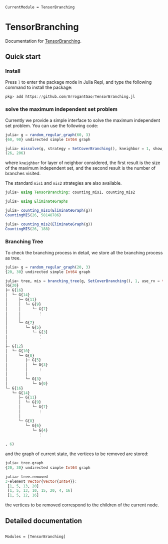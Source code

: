 ```@meta
CurrentModule = TensorBranching
```

# TensorBranching

Documentation for [TensorBranching](https://github.com/ArrogantGao/TensorBranching.jl).

## Quick start

### Install

Press `]` to enter the package mode in Julia Repl, and type the following command to install the package:

```julia
pkg> add https://github.com/ArrogantGao/TensorBranching.jl
```

### solve the maximum independent set problem

Currently we provide a simple interface to solve the maximum independent set problem. You can use the following code:
```julia
julia> g = random_regular_graph(60, 3)
{60, 90} undirected simple Int64 graph

julia> missolve(g, strategy = SetCoverBranching(), kneighbor = 1, show_count = true, usr_rv = true)
(26, 206)
```
where `kneighbor` for layer of neighbor considered, the first result is the size of the maximum independent set, and the second result is the number of branches visited.

The standard `mis1` and `mis2` strategies are also available.
```Julia
julia> using TensorBranching: counting_mis1, counting_mis2

julia> using EliminateGraphs

julia> counting_mis1(EliminateGraph(g))
CountingMIS(26, 58148786)

julia> counting_mis2(EliminateGraph(g))
CountingMIS(26, 188)
```

### Branching Tree

To check the branching process in detail, we store all the branching process as tree.
```Julia
julia> g = random_regular_graph(20, 3)
{20, 30} undirected simple Int64 graph

julia> tree, mis = branching_tree(g, SetCoverBranching(), 1, use_rv = true)
(G{20}
├─ G{16}
│  └─ G{14}
│     ├─ G{11}
│     │  └─ G{9}
│     │     └─ G{7}
│     │        ⋮
│     │        
│     └─ G{7}
│        └─ G{5}
│           └─ G{3}
│              ⋮
│              
├─ G{12}
│  └─ G{10}
│     └─ G{8}
│        ├─ G{5}
│        │  └─ G{3}
│        │     ⋮
│        │     
│        └─ G{3}
│           └─ G{0}
└─ G{16}
   └─ G{14}
      ├─ G{11}
      │  └─ G{9}
      │     └─ G{7}
      │        ⋮
      │        
      └─ G{8}
         └─ G{6}
            └─ G{4}
               ⋮
               
, 6)
```
and the graph of current state, the vertices to be removed are stored:
```Julia
julia> tree.graph
{20, 30} undirected simple Int64 graph

julia> tree.removed
3-element Vector{Vector{Int64}}:
 [1, 5, 13, 20]
 [1, 5, 13, 10, 15, 20, 4, 16]
 [1, 5, 12, 16]
```
the vertices to be removed correspond to the children of the current node.

## Detailed documentation

```@index
```

```@autodocs
Modules = [TensorBranching]
```
